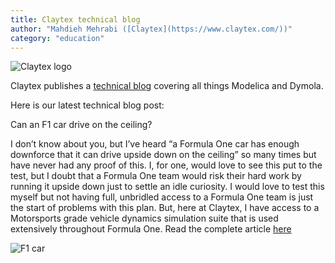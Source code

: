 ```yaml
---
title: Claytex technical blog
author: "Mahdieh Mehrabi ([Claytex](https://www.claytex.com/))"
category: "education"
---
```


![Claytex logo](https://www.claytex.com/wp-content/uploads/2016/04/claytex-logo.png "Claytex logo")

Claytex publishes a [technical blog](https://www.claytex.com/category/tech-blog/) covering all things Modelica and Dymola.  

Here is our latest technical blog post: 

Can an F1 car drive on the ceiling?

I don’t know about you, but I’ve heard “a Formula One car has enough downforce that it can drive upside down on the ceiling” so many times but have never had any proof of this. I, for one, would love to see this put to the test, but I doubt that a Formula One team would risk their hard work by running it upside down just to settle an idle curiosity. I would love to test this myself but not having full, unbridled access to a Formula One team is just the start of problems with this plan. But, here at Claytex, I have access to a Motorsports grade vehicle dynamics simulation suite that is used extensively throughout Formula One. Read the complete article [here](https://www.claytex.com/tech-blog/can-an-f1-car-drive-on-the-ceiling/)

![F1 car](https://www.claytex.com/wp-content/uploads/2016/05/Chassis_New.png "F1 Car")
